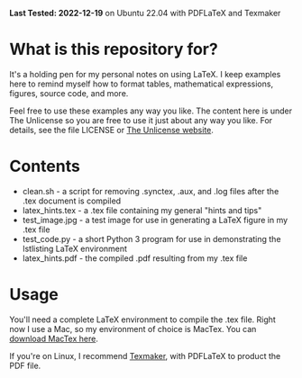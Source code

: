**Last Tested: 2022-12-19** on Ubuntu 22.04 with PDFLaTeX and Texmaker

# What is this repository for?

It's a holding pen for my personal notes on using LaTeX. I keep examples here to remind myself how to format tables, mathematical expressions, figures, source code, and more. 

Feel free to use these examples any way you like. The content here is under The Unlicense so you are free to use it just about any way you like. For details, see the file LICENSE or [The Unlicense website](https://unlicense.org/).

Contents 
========

- clean.sh - a script for removing .synctex, .aux, and .log files after the .tex document is compiled
- latex_hints.tex - a .tex file containing my general "hints and tips"
- test_image.jpg - a test image for use in generating a LaTeX figure in my .tex file
- test_code.py - a short Python 3 program for use in demonstrating the lstlisting LaTeX environment
- latex_hints.pdf - the compiled .pdf resulting from my .tex file

Usage
=====

You'll need a complete LaTeX environment to compile the .tex file. Right now I use a Mac, so my environment of choice is MacTex. You can [download MacTex here](https://tug.org/mactex/).

If you're on Linux, I recommend [Texmaker](https://www.xm1math.net/texmaker/), with PDFLaTeX to product the PDF file. 

